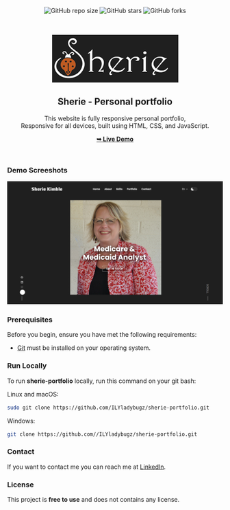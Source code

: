 <div align="center">
  
  ![GitHub repo size](https://img.shields.io/github/repo-size/ILYladybugz/sherie-portfolio)
  ![GitHub stars](https://img.shields.io/github/stars/ILYladybugz/sherie-portfolio?style=social)
  ![GitHub forks](https://img.shields.io/github/forks/ILYladybugz/sherie-portfolio?style=social)
 
  <br />
  <br />
  
  <img src="./readme-images/project-logo.png" />

  <h2 align="center">Sherie - Personal portfolio</h2>

  This website is fully responsive personal portfolio, <br />Responsive for all devices, built using HTML, CSS, and JavaScript.

  <a href="https://ILYladybugz/sherie-portfolio/"><strong>➥ Live Demo</strong></a>

</div>

<br />

### Demo Screeshots

![Jack Portfolio Desktop Demo](./readme-images/desktop.png "Desktop Demo")

### Prerequisites

Before you begin, ensure you have met the following requirements:

* [Git](https://git-scm.com/downloads "Download Git") must be installed on your operating system.

### Run Locally

To run **sherie-portfolio** locally, run this command on your git bash:

Linux and macOS:

```bash
sudo git clone https://github.com/ILYladybugz/sherie-portfolio.git
```

Windows:

```bash
git clone https://github.com//ILYladybugz/sherie-portfolio.git
```

### Contact

If you want to contact me you can reach me at [LinkedIn](https://www.linkedin.com/in/sherie-kimble-4309664/).

### License

This project is **free to use** and does not contains any license.
